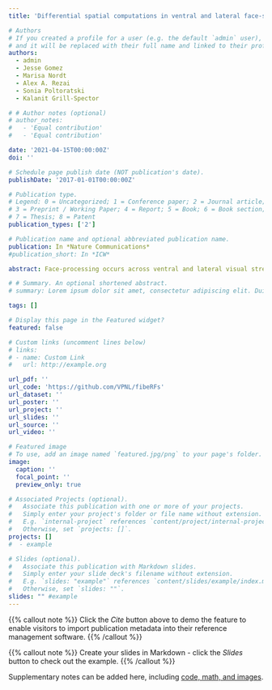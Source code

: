 ```yaml
---
title: 'Differential spatial computations in ventral and lateral face-selective regions are scaffolded by structural connections'

# Authors
# If you created a profile for a user (e.g. the default `admin` user), write the username (folder name) here
# and it will be replaced with their full name and linked to their profile.
authors:
  - admin
  - Jesse Gomez
  - Marisa Nordt
  - Alex A. Rezai
  - Sonia Poltoratski
  - Kalanit Grill-Spector

# # Author notes (optional)
# author_notes:
#   - 'Equal contribution'
#   - 'Equal contribution'

date: '2021-04-15T00:00:00Z'
doi: ''

# Schedule page publish date (NOT publication's date).
publishDate: '2017-01-01T00:00:00Z'

# Publication type.
# Legend: 0 = Uncategorized; 1 = Conference paper; 2 = Journal article;
# 3 = Preprint / Working Paper; 4 = Report; 5 = Book; 6 = Book section;
# 7 = Thesis; 8 = Patent
publication_types: ['2']

# Publication name and optional abbreviated publication name.
publication: In *Nature Communications*
#publication_short: In *ICW*

abstract: Face-processing occurs across ventral and lateral visual streams, which are involved in static and dynamic face perception, respectively. However, the nature of spatial computations across streams is unknown. Using functional MRI and population receptive field (pRF) mapping, we measured pRFs in face-selective regions. Results reveal that spatial computations by pRFs in ventral face-selective regions are concentrated around the center of gaze (fovea), but spatial computations in lateral face-selective regions extend peripherally. Diffusion MRI reveals that these differences are mirrored by a preponderance of white matter connections between ventral face-selective regions and foveal early visual cortex (EVC), while connections with lateral regions are distributed more uniformly across EVC eccentricities. These findings suggest a rethinking of spatial computations in face-selective regions, showing that they vary across ventral and lateral streams, and further propose that spatial computations in high-level regions are scaffolded by the fine-grain pattern of white matter connections from EVC.

# # Summary. An optional shortened abstract.
# summary: Lorem ipsum dolor sit amet, consectetur adipiscing elit. Duis posuere tellus ac convallis placerat. Proin tincidunt magna sed ex sollicitudin condimentum.

tags: []

# Display this page in the Featured widget?
featured: false

# Custom links (uncomment lines below)
# links:
# - name: Custom Link
#   url: http://example.org

url_pdf: ''
url_code: 'https://github.com/VPNL/fibeRFs'
url_dataset: ''
url_poster: ''
url_project: ''
url_slides: ''
url_source: ''
url_video: ''

# Featured image
# To use, add an image named `featured.jpg/png` to your page's folder.
image:
  caption: ''
  focal_point: ''
  preview_only: true

# Associated Projects (optional).
#   Associate this publication with one or more of your projects.
#   Simply enter your project's folder or file name without extension.
#   E.g. `internal-project` references `content/project/internal-project/index.md`.
#   Otherwise, set `projects: []`.
projects: []
#  - example

# Slides (optional).
#   Associate this publication with Markdown slides.
#   Simply enter your slide deck's filename without extension.
#   E.g. `slides: "example"` references `content/slides/example/index.md`.
#   Otherwise, set `slides: ""`.
slides: "" #example
---
```


{{% callout note %}}
Click the _Cite_ button above to demo the feature to enable visitors to import publication metadata into their reference management software.
{{% /callout %}}

{{% callout note %}}
Create your slides in Markdown - click the _Slides_ button to check out the example.
{{% /callout %}}

Supplementary notes can be added here, including [code, math, and images](https://wowchemy.com/docs/writing-markdown-latex/).
